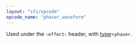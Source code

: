 ```yaml
---
layout: "sfz/opcode"
opcode_name: "phaser_waveform"
---
```

Used under the `‹effect›` header, with [type]=`phaser`.

[type]: type#phaser
